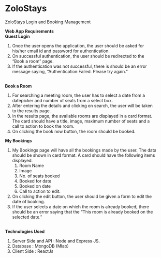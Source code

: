 # ZoloStays
ZoloStays Login and Booking Management

<b>Web App Requirements</b>
<br>
<b>Guest Login</b>
<ol>
<li>Once the user opens the application, the user should be asked for his/her email id and password for authentication.</li>
<li>On successful authentication, the user should be redirected to the “Book a room” page.</li>
<li>If the authentication was not successful, there is should be an error message saying, “Authentication Failed. Please try again.”</li>
</ol>
<br>
<b>Book a Room</b>
<ol>
<li>For searching a meeting room, the user has to select a date from a datepicker and
number of seats from a select box. </li>
<li>After entering the details and clicking on search, the user will be taken to the results page.</li>
<li>In the results page, the available rooms are displayed in a card format. The card should have a title, image, maximum number of seats and a call to action to book the room.</li>
<li>On clicking the book now button, the room should be booked.</li>
</ol>
<b>My Bookings</b>
<ol>
<li>My Bookings page will have all the bookings made by the user. The data should be
shown in card format. A card should have the following items displayed.
<ol>
<li>Room Name</li>
<li>Image</li>
<li>No. of seats booked</li>
<li>Booked for date</li>
<li>Booked on date</li>
<li>Call to action to edit.</li>
</ol>
<li>On clicking the edit button, the user should be given a form to edit the date of booking.</li>
<li>If the user selects a date on which the room is already booked, there should be an error saying that the “This room is already booked on the selected date.”</li>
</ol>
<br>
<b>Technologies Used</b>
<ol>
<li>Server Side and API : Node and Express JS.</li>
<li>Database : MongoDB (Mlab)</li>
<li>Client Side : ReactJs</li>
</ol>